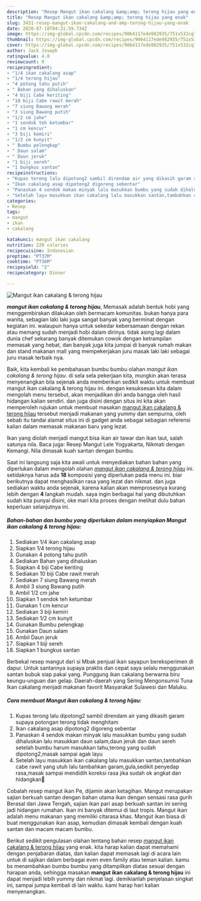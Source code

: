 ```yaml
---
description: "Resep Mangut ikan cakalang &amp;amp; terong hijau yang enak"
title: "Resep Mangut ikan cakalang &amp;amp; terong hijau yang enak"
slug: 3431-resep-mangut-ikan-cakalang-and-amp-terong-hijau-yang-enak
date: 2020-07-18T04:31:59.734Z
image: https://img-global.cpcdn.com/recipes/9064117ede982935/751x532cq70/mangut-ikan-cakalang-terong-hijau-foto-resep-utama.jpg
thumbnail: https://img-global.cpcdn.com/recipes/9064117ede982935/751x532cq70/mangut-ikan-cakalang-terong-hijau-foto-resep-utama.jpg
cover: https://img-global.cpcdn.com/recipes/9064117ede982935/751x532cq70/mangut-ikan-cakalang-terong-hijau-foto-resep-utama.jpg
author: Jack Joseph
ratingvalue: 4.8
reviewcount: 9
recipeingredient:
- "1/4 ikan cakalang asap"
- "1/4 terong hijau"
- "4 potong tahu putih"
- " Bahan yang dihaluskan"
- "4 biji Cabe keriting"
- "10 biji Cabe rawit merah"
- "7 siung Bawang merah"
- "3 siung Bawang putih"
- "1/2 cm jahe"
- "1 sendok teh ketumbar"
- "1 cm kencur"
- "3 biji kemiri"
- "1/2 cm kunyit"
- " Bumbu pelengkap"
- " Daun salam"
- " Daun jeruk"
- "1 biji sereh"
- "1 bungkus santan"
recipeinstructions:
- "Kupas terong lalu dipotong2 sambil direndam air yang dikasih garam supaya potongan terong tidak menghitam"
- "Ikan cakalang asap dipotong2 digoreng sebentar"
- "Panaskan 4 sendok makan minyak lalu masukkan bumbu yang sudah dihaluskan lalu masukkan daun salam,daun jeruk dan daun sereh setelah bumbu harum masukkan tahu,terong yang sudah dipotong2,masak sampai agak layu"
- "Setelah layu masukkan ikan cakalang lalu masukkan santan,tambahkan cabe rawit yang utuh lalu tambahkan garam,gula,sedikit penyedap rasa,masak sampai mendidih koreksi rasa jika sudah ok angkat dan hidangkan🤗"
categories:
- Resep
tags:
- mangut
- ikan
- cakalang

katakunci: mangut ikan cakalang 
nutrition: 220 calories
recipecuisine: Indonesian
preptime: "PT37M"
cooktime: "PT36M"
recipeyield: "2"
recipecategory: Dinner

---
```



![Mangut ikan cakalang &amp; terong hijau](https://img-global.cpcdn.com/recipes/9064117ede982935/751x532cq70/mangut-ikan-cakalang-terong-hijau-foto-resep-utama.jpg)

<b><i>mangut ikan cakalang &amp; terong hijau</i></b>, Memasak adalah bentuk hobi yang menggembirakan dilakukan oleh bermacam komunitas. bukan hanya para wanita, sebagian laki laki juga sangat banyak yang berminat dengan kegiatan ini. walaupun hanya untuk sekedar kebersamaan dengan rekan atau memang sudah menjadi hobi dalam dirinya. tidak asing lagi dalam dunia chef sekarang banyak ditemukan cowok dengan ketrampilan memasak yang hebat, dan banyak juga kita jumpai di banyak rumah makan dan stand makanan mall yang mempekerjakan juru masak laki laki sebagai juru masak terbaik nya.

Baik, kita kembali ke pembahasan bumbu bumbu olahan <i>mangut ikan cakalang &amp; terong hijau</i>. di sela sela pekerjaan kita, mungkin akan terasa menyenangkan bila sejenak anda memberikan sedikit waktu untuk membuat mangut ikan cakalang &amp; terong hijau ini. dengan kesuksesan kita dalam mengolah menu tersebut, akan menjadikan diri anda bangga oleh hasil hidangan kalian sendiri. dan juga disini dengan situs ini kita akan memperoleh rujukan untuk membuat masakan <u>mangut ikan cakalang &amp; terong hijau</u> tersebut menjadi makanan yang yummy dan sempurna, oleh sebab itu tandai alamat situs ini di gadget anda sebagai sebagian referensi kalian dalam memasak makanan baru yang lezat.

Ikan yang diolah menjadi mangut bisa ikan air tawar dan ikan laut, salah satunya nila. Baca juga: Resep Mangut Lele Yogyakarta, Nikmati dengan Kemangi. Nila dimasak kuah santan dengan bumbu.


Saat ini langsung saja kita awali untuk menyediakan bahan bahan yang diperlukan dalam mengolah olahan <u><i>mangut ikan cakalang &amp; terong hijau</i></u> ini. setidaknya harus ada <b>18</b> komposisi yang diperlukan pada menu ini. biar berikutnya dapat menghasilkan rasa yang lezat dan nikmat. dan juga sediakan waktu anda sejenak, karena kalian akan memprosesnya kurang lebih dengan <b>4</b> langkah mudah. saya ingin berbagai hal yang dibutuhkan sudah kita punyai disini, oke mari kita proses dengan melihat dulu bahan keperluan selanjutnya ini.

<!--inarticleads1-->

##### Bahan-bahan dan bumbu yang diperlukan dalam menyiapkan Mangut ikan cakalang &amp; terong hijau:

1. Sediakan 1/4 ikan cakalang asap
1. Siapkan 1/4 terong hijau
1. Gunakan 4 potong tahu putih
1. Sediakan  Bahan yang dihaluskan
1. Siapkan 4 biji Cabe keriting
1. Sediakan 10 biji Cabe rawit merah
1. Sediakan 7 siung Bawang merah
1. Ambil 3 siung Bawang putih
1. Ambil 1/2 cm jahe
1. Siapkan 1 sendok teh ketumbar
1. Gunakan 1 cm kencur
1. Sediakan 3 biji kemiri
1. Sediakan 1/2 cm kunyit
1. Gunakan  Bumbu pelengkap
1. Gunakan  Daun salam
1. Ambil  Daun jeruk
1. Siapkan 1 biji sereh
1. Siapkan 1 bungkus santan


Berbekal resep mangut dari si Mbak penjual ikan sayapun bereksperimen di dapur. Untuk santannya supaya praktis dan cepat saya selalu menggunakan santan bubuk siap pakai yang. Punggung ikan cakalang berwarna biru keungu-unguan dan gelap. Daerah-daerah yang Sering Mengonsumsi Tuna Ikan cakalang menjadi makanan favorit Masyarakat Sulawesi dan Maluku. 

<!--inarticleads2-->

##### Cara membuat Mangut ikan cakalang &amp; terong hijau:

1. Kupas terong lalu dipotong2 sambil direndam air yang dikasih garam supaya potongan terong tidak menghitam
1. Ikan cakalang asap dipotong2 digoreng sebentar
1. Panaskan 4 sendok makan minyak lalu masukkan bumbu yang sudah dihaluskan lalu masukkan daun salam,daun jeruk dan daun sereh setelah bumbu harum masukkan tahu,terong yang sudah dipotong2,masak sampai agak layu
1. Setelah layu masukkan ikan cakalang lalu masukkan santan,tambahkan cabe rawit yang utuh lalu tambahkan garam,gula,sedikit penyedap rasa,masak sampai mendidih koreksi rasa jika sudah ok angkat dan hidangkan🤗


Cobalah resep mangut ikan Pe, dijamin akan ketagihan. Mangut merupakan sajian berkuah santan dengan bahan utama ikan dengan sensasi rasa gurih Berasal dari Jawa Tengah, sajian ikan pari asap berkuah santan ini sering jadi hidangan rumahan. Ikan ini banyak ditemui di laut tropis. Mangut ikan adalah menu makanan yang memiliki citarasa khas. Mangut ikan biasa di buat menggunakan ikan asap, kemudian dimasak kembali dengan kuah santan dan macam macam bumbu. 

Berikut sedikit pengulasan olahan tentang bahan resep <u>mangut ikan cakalang &amp; terong hijau</u> yang enak. kita harap kalian dapat memahami dengan penjabaran diatas, dan kalian dapat memasak lagi di acara lain untuk di sajikan dalam berbagai even even family atau teman kalian. kamu bs menambahkan bumbu bumbu yang ditampilkan diatas sesuai dengan harapan anda, sehingga masakan <b>mangut ikan cakalang &amp; terong hijau</b> ini dapat menjadi lebih yummy dan nikmat lagi. demikianlah penjelasan singkat ini, sampai jumpa kembali di lain waktu. kami harap hari kalian menyenangkan.
